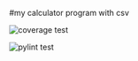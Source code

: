 #my calculator program with csv


![coverage test](https://user-images.githubusercontent.com/65683440/146263357-df05bc2c-0830-4777-837e-8eba0b88b363.png)


![pylint test](https://user-images.githubusercontent.com/65683440/146263366-f471e770-43f5-4f30-a4c4-e996f528a038.png)
